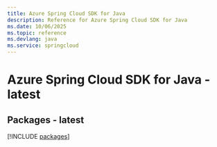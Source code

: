 ```yaml
---
title: Azure Spring Cloud SDK for Java
description: Reference for Azure Spring Cloud SDK for Java
ms.date: 10/06/2025
ms.topic: reference
ms.devlang: java
ms.service: springcloud
---
```

# Azure Spring Cloud SDK for Java - latest
## Packages - latest
[!INCLUDE [packages](spring-cloud-index.md)]